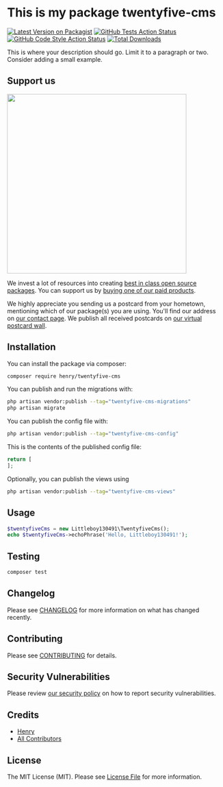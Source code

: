 # This is my package twentyfive-cms

[![Latest Version on Packagist](https://img.shields.io/packagist/v/henry/twentyfive-cms.svg?style=flat-square)](https://packagist.org/packages/henry/twentyfive-cms)
[![GitHub Tests Action Status](https://img.shields.io/github/actions/workflow/status/henry/twentyfive-cms/run-tests.yml?branch=main&label=tests&style=flat-square)](https://github.com/henry/twentyfive-cms/actions?query=workflow%3Arun-tests+branch%3Amain)
[![GitHub Code Style Action Status](https://img.shields.io/github/actions/workflow/status/henry/twentyfive-cms/fix-php-code-style-issues.yml?branch=main&label=code%20style&style=flat-square)](https://github.com/henry/twentyfive-cms/actions?query=workflow%3A"Fix+PHP+code+style+issues"+branch%3Amain)
[![Total Downloads](https://img.shields.io/packagist/dt/henry/twentyfive-cms.svg?style=flat-square)](https://packagist.org/packages/henry/twentyfive-cms)

This is where your description should go. Limit it to a paragraph or two. Consider adding a small example.

## Support us

[<img src="https://github-ads.s3.eu-central-1.amazonaws.com/twentyfive-cms.jpg?t=1" width="419px" />](https://spatie.be/github-ad-click/twentyfive-cms)

We invest a lot of resources into creating [best in class open source packages](https://spatie.be/open-source). You can support us by [buying one of our paid products](https://spatie.be/open-source/support-us).

We highly appreciate you sending us a postcard from your hometown, mentioning which of our package(s) you are using. You'll find our address on [our contact page](https://spatie.be/about-us). We publish all received postcards on [our virtual postcard wall](https://spatie.be/open-source/postcards).

## Installation

You can install the package via composer:

```bash
composer require henry/twentyfive-cms
```

You can publish and run the migrations with:

```bash
php artisan vendor:publish --tag="twentyfive-cms-migrations"
php artisan migrate
```

You can publish the config file with:

```bash
php artisan vendor:publish --tag="twentyfive-cms-config"
```

This is the contents of the published config file:

```php
return [
];
```

Optionally, you can publish the views using

```bash
php artisan vendor:publish --tag="twentyfive-cms-views"
```

## Usage

```php
$twentyfiveCms = new Littleboy130491\TwentyfiveCms();
echo $twentyfiveCms->echoPhrase('Hello, Littleboy130491!');
```

## Testing

```bash
composer test
```

## Changelog

Please see [CHANGELOG](CHANGELOG.md) for more information on what has changed recently.

## Contributing

Please see [CONTRIBUTING](CONTRIBUTING.md) for details.

## Security Vulnerabilities

Please review [our security policy](../../security/policy) on how to report security vulnerabilities.

## Credits

- [Henry](https://github.com/henry)
- [All Contributors](../../contributors)

## License

The MIT License (MIT). Please see [License File](LICENSE.md) for more information.
